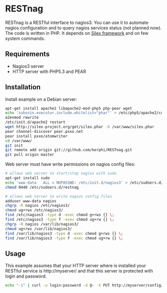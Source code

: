 RESTnag
=======

RESTnag is a RESTful interface to nagios3. You can use it to automate nagios configuration and to query nagios services status (not planned now). 
The code is written in PHP. It depends on [Silex framework](http://silex-project.org/) and on few system commands.

Requirements
------------

* Nagios3 server
* HTTP server with PHP5.3 and PEAR

Installation
------------

Install example on a Debian server:

```bash
apt-get install apache2 libapache2-mod-php5 php-pear wget 
echo 'suhosin.executor.include.whitelist="phar"' > /etc/php5/apache2/conf.d/restnag.ini
a2enmod rewrite
/etc/init.d/apache2 restart
wget http://silex-project.org/get/silex.phar -O /var/www/silex.phar
pear channel-discover pear.pxxo.net
pear install pxxo/atomwriter
cd /var/www/
git init
git remote add origin git://github.com/kerphi/RESTnag.git
git pull origin master
```

Web server must have write permissions on nagios config files:

```bash
# allows web server to start/stop nagios with sudo
apt-get install sudo 
echo 'www-data   ALL = NOPASSWD: /etc/init.d/nagios3' > /etc/sudoers.d/restnag
chmod 0440 /etc/sudoers.d/restnag

# allows web server to write nagios config files
adduser www-data nagios
chgrp -R nagios /etc/nagios3/
chmod ug+rwx /etc/nagios3/
find /etc/nagios3 -type d -exec chmod g+rws {} \;
find /etc/nagios3 -type f -exec chmod ug+rw {} \;
chgrp -R nagios /var/lib/nagios3/
chmod ug+rwx /var/lib/nagios3/
find /var/lib/nagios3 -type d -exec chmod g+rws {} \;
find /var/lib/nagios3 -type f -exec chmod ug+rw {} \;
```

Usage
-----

This example assumes that your HTTP server where is installed your RESTful service is http://myserver/ and that this server is protected with login and password.

```bash
echo "-1" | curl -u login:password -d @- -X PUT http://myserver/config/nagios.cfg/debug_level/0
```
